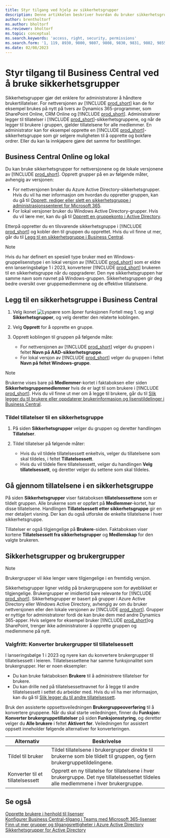 ```yaml
---
title: Styr tilgang ved hjelp av sikkerhetsgrupper
description: Denne artikkelen beskriver hvordan du bruker sikkerhetsgrupper til å definere brukertillatelser.
author: brentholtorf
ms.author: bholtorf
ms.reviewer: bholtorf
ms.topic: conceptual
ms.search.keywords: 'access, right, security, permissions'
ms.search.form: '1, 119, 8930, 9800, 9807, 9808, 9830, 9831, 9802, 9855, 9862'
ms.date: 02/08/2023
---
```


# Styr tilgang til Business Central ved å bruke sikkerhetsgrupper

Sikkerhetsgrupper gjør det enklere for administratorer å håndtere brukertillatelser. For nettversjonen av [!INCLUDE [prod_short](includes/prod_short.md)] kan de for eksempel brukes på nytt på tvers av Dynamics 365-programmer, som SharePoint Online, CRM Online og [!INCLUDE [prod_short](includes/prod_short.md)]. Administratorer legger til tillatelser i [!INCLUDE [prod_short](includes/prod_short.md)]-sikkerhetsgruppene, og når de legger til brukere i gruppen, gjelder tillatelsene for alle medlemmer. En administrator kan for eksempel opprette en [!INCLUDE [prod_short](includes/prod_short.md)]-sikkerhetsgruppe som gir selgere muligheten til å opprette og bokføre ordrer. Eller du kan la innkjøpere gjøre det samme for bestillinger.

## Business Central Online og lokal

Du kan bruke sikkerhetsgrupper for nettversjonene og de lokale versjonene av [!INCLUDE [prod_short](includes/prod_short.md)]. Opprett grupper på en av følgende måter, avhengig av versjonen:

* For nettversjonen bruker du Azure Active Directory-sikkerhetsgrupper. Hvis du vil ha mer informasjon om hvordan du oppretter gruppen, kan du gå til [Opprett, rediger eller slett en sikkerhetsgruppe i administrasjonssenteret for Microsoft 365](/microsoft-365/admin/email/create-edit-or-delete-a-security-group).
* For lokal versjoner bruker du Windows Active Directory-grupper. Hvis du vil lære mer, kan du gå til [Opprett en gruppekonto i Active Directory](/windows/security/operating-system-security/network-security/windows-firewall/create-a-group-account-in-active-directory).

Etterpå oppretter du en tilsvarende sikkerhetsgruppe i [!INCLUDE [prod_short](includes/prod_short.md)] og kobler den til gruppen du opprettet. Hvis du vil finne ut mer, går du til [Legg til en sikkerhetsgruppe i Business Central](#add-a-security-group-in-business-central).

> [!NOTE]
> Hvis du har definert en spesiell type bruker med en Windows-gruppelisenstype i en lokal versjon av [!INCLUDE [prod_short](includes/prod_short.md)] som er eldre enn lanseringsbølge 1 i 2023, konverterer [!INCLUDE [prod_short](includes/prod_short.md)] brukeren til en sikkerhetsgruppe når du oppgraderer. Den nye sikkerhetsgruppen har samme navn som navnet på Windows-gruppen. Sikkerhetsgruppen gir deg bedre oversikt over gruppemedlemmene og de effektive tillatelsene.

## Legg til en sikkerhetsgruppe i Business Central

1. Velg ikonet ![Lyspære som åpner funksjonen Fortell meg 1.](media/ui-search/search_small.png "Fortell hva du vil gjøre") og angi **Sikkerhetsgrupper**, og velg deretter den relaterte koblingen.
1. Velg **Opprett** for å opprette en gruppe.
1. Opprett koblingen til gruppen på følgende måte:

    * For nettversjonen av [!INCLUDE [prod_short](includes/prod_short.md)] velger du gruppen i feltet **Navn på AAD-sikkerhetsgruppe**.
    * For lokal versjon av [!INCLUDE [prod_short](includes/prod_short.md)] velger du gruppen i feltet **Navn på feltet Windows-gruppe**.

> [!NOTE]
> Brukerne vises bare på **Medlemmer**-kortet i faktaboksen eller siden **Sikkerhetsgruppemedlemmer** hvis de er lagt til som brukere i [!INCLUDE [prod_short](includes/prod_short.md)]. Hvis du vil finne ut mer om å legge til brukere, går du til [Slik legger du til brukere eller oppdaterer brukerinformasjon og lisenstildelinger i Business Central](ui-how-users-permissions.md#adduser).  

### Tildel tillatelser til en sikkerhetsgruppe

1. På siden **Sikkerhetsgrupper** velger du gruppen og deretter handlingen **Tillatelser**.
1. Tildel tillatelser på følgende måter:

    * Hvis du vil tildele tillatelsessett enkeltvis, velger du tillatelsene som skal tildeles, i feltet **Tillatelsessett**.
    * Hvis du vil tildele flere tillatelsessett, velger du handlingen **Velg tillatelsessett**, og deretter velger du settene som skal tildeles.

## Gå gjennom tillatelsene i en sikkerhetsgruppe

På siden **Sikkerhetsgrupper** viser faktaboksen **tillatelsessettene** som er tildelt gruppen. Alle brukerne som er oppført på **Medlemmer**-kortet, har disse tillatelsene. Handlingen **Tillatelsessett etter sikkerhetsgruppe** gir en mer detaljert visning. Der kan du også utforske de enkelte tillatelsene i hver sikkerhetsgruppe.

Tillatelser er også tilgjengelige på **Brukere**-siden. Faktaboksen viser kortene **Tillatelsessett fra sikkerhetsgrupper** og **Medlemskap** for den valgte brukeren.

## Sikkerhetsgrupper og brukergrupper

> [!NOTE]
> Brukergrupper vil ikke lenger være tilgjengelige i en fremtidig versjon.

Sikkerhetsgrupper ligner veldig på brukergruppene som for øyeblikket er tilgjengelige. Brukergrupper er imidlertid bare relevante for [!INCLUDE [prod_short](includes/prod_short.md)]. Sikkerhetsgrupper er basert på grupper i Azure Active Directory eller Windows Active Directory, avhengig av om du bruker nettversjonen eller den lokale versjonen av [!INCLUDE [prod_short](includes/prod_short.md)]. Grupper er nyttige for administratorer fordi de kan bruke dem med andre Dynamics 365-apper. Hvis selgere for eksempel bruker [!INCLUDE [prod_short](includes/prod_short.md)]og SharePoint, trenger ikke administratorer å opprette gruppen og medlemmene på nytt.

### Valgfritt: Konverter brukergrupper til tillatelsessett

I lanseringsbølge 1 i 2023 og nyere kan du konvertere brukergrupper til tillatelsessett i leieren. Tillatelsessettene har samme funksjonalitet som brukergrupper. Her er noen eksempler:

* Du kan bruke faktaboksen **Brukere** til å administrere tillatelser for brukere.
* Du kan drille ned på tillatelsessettnavnet for å legge til andre tillatelsessett i settet du arbeider med. Hvis du vil ha mer informasjon, kan du gå til [Slik legger du til andre tillatelsessett](ui-define-granular-permissions.md#to-add-other-permission-sets).

Bruk den assisterte oppsettsveiledningen **Brukergruppeoverføring** til å konvertere gruppene. Når du skal starte veiledningen, finner du **Funksjon: Konverter brukergruppetillatelser** på siden **Funksjonsstyring**, og deretter velger du **Alle brukere** i feltet **Aktivert for**. Veiledningen for assistert oppsett inneholder følgende alternativer for konverteringen.

|Alternativ  |Beskrivelse  |
|---------|---------|
|Tildel til bruker     | Tildel tillatelsene i brukergrupper direkte til brukerne som ble tildelt til gruppen, og fjern brukergruppetildelingene.        |
|Konverter til et tillatelsessett     | Opprett en ny tillatelse for tillatelsene i hver brukergruppe. Det nye tillatelsessettet tildeles alle medlemmene i hver brukergruppe.          |

## Se også

[Opprette brukere i henhold til lisenser](ui-how-users-permissions.md)  
[Konfigurer Business Central-tilgang i Teams med Microsoft 365-lisenser](admin-access-with-m365-license-setup.md)  
[Finn ut mer grupper og tilgangsrettigheter i Azure Active Directory](/azure/active-directory/fundamentals/concept-learn-about-groups)  
[Sikkerhetsgrupper for Active Directory](/windows-server/identity/ad-ds/manage/understand-security-groups)  